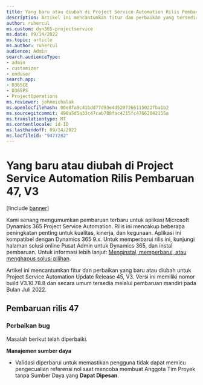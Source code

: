 ```yaml
---
title: Yang baru atau diubah di Project Service Automation Rilis Pembaruan 47, V3
description: Artikel ini mencantumkan fitur dan perbaikan yang tersedia di Microsoft Dynamics 365 Project Service Automation Pembaruan Rilis 47, V3.
author: ruhercul
ms.custom: dyn365-projectservice
ms.date: 09/14/2022
ms.topic: article
ms.author: ruhercul
audience: Admin
search.audienceType:
- admin
- customizer
- enduser
search.app:
- D365CE
- D365PS
- ProjectOperations
ms.reviewer: johnmichalak
ms.openlocfilehash: 08e8fa9c41bdd77d93e4d5207266115022fba1b2
ms.sourcegitcommit: 498a5d5a33c47cab788fac4215fc47662042155a
ms.translationtype: MT
ms.contentlocale: id-ID
ms.lasthandoff: 09/14/2022
ms.locfileid: "9477282"
---
```

# <a name="whats-new-or-changed-in-project-service-automation-update-release-47-v3"></a>Yang baru atau diubah di Project Service Automation Rilis Pembaruan 47, V3

[!include [banner](../includes/psa-now-project-operations.md)]

Kami senang mengumumkan pembaruan terbaru untuk aplikasi Microsoft Dynamics 365 Project Service Automation. Rilis ini mencakup beberapa peningkatan penting untuk kualitas, kinerja, dan kegunaan. Aplikasi ini kompatibel dengan Dynamics 365 9.x. Untuk memperbarui rilis ini, kunjungi halaman solusi online Pusat Admin untuk Dynamics 365, dan instal pembaruan. Untuk informasi lebih lanjut: [Menginstal, memperbarui, atau menghapus solusi pilihan](/power-platform/admin/install-remove-preferred-solution).

Artikel ini mencantumkan fitur dan perbaikan yang baru atau diubah untuk Project Service Automation Update Release 45, V3. Versi ini memiliki nomor build V3.10.78.8 dan secara umum tersedia melalui pembaruan mandiri pada Bulan Juli 2022.

## <a name="update-release-47"></a>Pembaruan rilis 47

### <a name="bug-fixes"></a>Perbaikan bug

Masalah berikut telah diperbaiki.

**Manajemen sumber daya**
- Validasi diperbarui untuk memastikan pengguna tidak dapat memicu pengecualian referensi nol saat mencoba membuat Anggota Tim Proyek tanpa Sumber Daya yang **Dapat Dipesan**.
